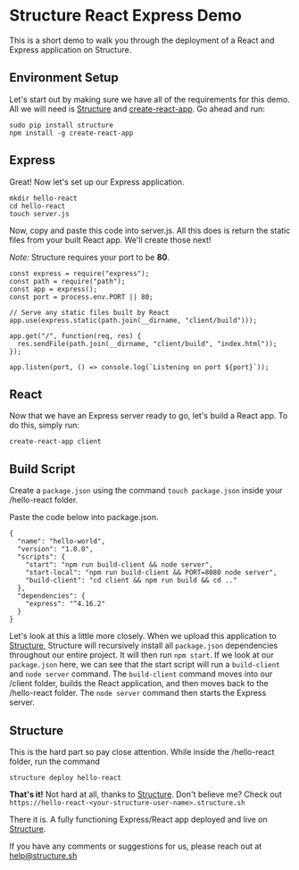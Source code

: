 # Structure React Express Demo

This is a short demo to walk you through the deployment of a React and Express application on Structure.

## Environment Setup

Let's start out by making sure we have all of the requirements for this demo. All we will need is [Structure](https://structure.sh) and [create-react-app](https://github.com/facebook/create-react-app). Go ahead and run:

```
sudo pip install structure
npm install -g create-react-app
```

## Express

Great! Now let's set up our Express application.

```
mkdir hello-react
cd hello-react
touch server.js
```

Now, copy and paste this code into server.js. All this does is return the static files from your built React app. We'll create those next!

_Note:_ Structure requires your port to be **80**.

```
const express = require("express");
const path = require("path");
const app = express();
const port = process.env.PORT || 80;

// Serve any static files built by React
app.use(express.static(path.join(__dirname, "client/build")));

app.get("/", function(req, res) {
  res.sendFile(path.join(__dirname, "client/build", "index.html"));
});

app.listen(port, () => console.log(`Listening on port ${port}`));
```

## React

Now that we have an Express server ready to go, let's build a React app. To do this, simply run:

```
create-react-app client
```

## Build Script

Create a `package.json` using the command `touch package.json` inside your /hello-react folder.

Paste the code below into package.json.

```
{
  "name": "hello-world",
  "version": "1.0.0",
  "scripts": {
    "start": "npm run build-client && node server",
    "start-local": "npm run build-client && PORT=8080 node server",
    "build-client": "cd client && npm run build && cd .."
  },
  "dependencies": {
    "express": "^4.16.2"
  }
}
```

Let's look at this a little more closely. When we upload this application to [Structure](https://structure.sh), Structure will recursively install all `package.json` dependencies throughout our entire project. It will then run `npm start`. If we look at our `package.json` here, we can see that the start script will run a `build-client` and `node server` command. The `build-client` command moves into our /client folder, builds the React application, and then moves back to the /hello-react folder. The `node server` command then starts the Express server.

## Structure

This is the hard part so pay close attention. While inside the /hello-react folder, run the command

```
structure deploy hello-react
```

**That's it!** Not hard at all, thanks to [Structure](https://structure.sh). Don't believe me? Check out `https://hello-react-<your-structure-user-name>.structure.sh`

There it is. A fully functioning Express/React app deployed and live on [Structure](https://structure.sh).

If you have any comments or suggestions for us, please reach out at [help@structure.sh](mailto:help@structure.sh)
